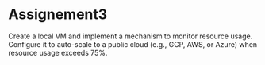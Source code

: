 # Assignement3
Create a local VM and implement a mechanism to monitor resource usage. Configure it to auto-scale to a public cloud (e.g., GCP, AWS, or Azure) when resource usage exceeds 75%.

